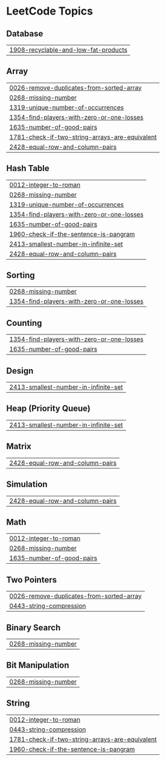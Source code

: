 

<!---LeetCode Topics Start-->
# LeetCode Topics
## Database
|  |
| ------- |
| [1908-recyclable-and-low-fat-products](https://github.com/amannnn17/Leetcode/tree/master/1908-recyclable-and-low-fat-products) |
## Array
|  |
| ------- |
| [0026-remove-duplicates-from-sorted-array](https://github.com/amannnn17/Leetcode/tree/master/0026-remove-duplicates-from-sorted-array) |
| [0268-missing-number](https://github.com/amannnn17/Leetcode/tree/master/0268-missing-number) |
| [1319-unique-number-of-occurrences](https://github.com/amannnn17/Leetcode/tree/master/1319-unique-number-of-occurrences) |
| [1354-find-players-with-zero-or-one-losses](https://github.com/amannnn17/Leetcode/tree/master/1354-find-players-with-zero-or-one-losses) |
| [1635-number-of-good-pairs](https://github.com/amannnn17/Leetcode/tree/master/1635-number-of-good-pairs) |
| [1781-check-if-two-string-arrays-are-equivalent](https://github.com/amannnn17/Leetcode/tree/master/1781-check-if-two-string-arrays-are-equivalent) |
| [2428-equal-row-and-column-pairs](https://github.com/amannnn17/Leetcode/tree/master/2428-equal-row-and-column-pairs) |
## Hash Table
|  |
| ------- |
| [0012-integer-to-roman](https://github.com/amannnn17/Leetcode/tree/master/0012-integer-to-roman) |
| [0268-missing-number](https://github.com/amannnn17/Leetcode/tree/master/0268-missing-number) |
| [1319-unique-number-of-occurrences](https://github.com/amannnn17/Leetcode/tree/master/1319-unique-number-of-occurrences) |
| [1354-find-players-with-zero-or-one-losses](https://github.com/amannnn17/Leetcode/tree/master/1354-find-players-with-zero-or-one-losses) |
| [1635-number-of-good-pairs](https://github.com/amannnn17/Leetcode/tree/master/1635-number-of-good-pairs) |
| [1960-check-if-the-sentence-is-pangram](https://github.com/amannnn17/Leetcode/tree/master/1960-check-if-the-sentence-is-pangram) |
| [2413-smallest-number-in-infinite-set](https://github.com/amannnn17/Leetcode/tree/master/2413-smallest-number-in-infinite-set) |
| [2428-equal-row-and-column-pairs](https://github.com/amannnn17/Leetcode/tree/master/2428-equal-row-and-column-pairs) |
## Sorting
|  |
| ------- |
| [0268-missing-number](https://github.com/amannnn17/Leetcode/tree/master/0268-missing-number) |
| [1354-find-players-with-zero-or-one-losses](https://github.com/amannnn17/Leetcode/tree/master/1354-find-players-with-zero-or-one-losses) |
## Counting
|  |
| ------- |
| [1354-find-players-with-zero-or-one-losses](https://github.com/amannnn17/Leetcode/tree/master/1354-find-players-with-zero-or-one-losses) |
| [1635-number-of-good-pairs](https://github.com/amannnn17/Leetcode/tree/master/1635-number-of-good-pairs) |
## Design
|  |
| ------- |
| [2413-smallest-number-in-infinite-set](https://github.com/amannnn17/Leetcode/tree/master/2413-smallest-number-in-infinite-set) |
## Heap (Priority Queue)
|  |
| ------- |
| [2413-smallest-number-in-infinite-set](https://github.com/amannnn17/Leetcode/tree/master/2413-smallest-number-in-infinite-set) |
## Matrix
|  |
| ------- |
| [2428-equal-row-and-column-pairs](https://github.com/amannnn17/Leetcode/tree/master/2428-equal-row-and-column-pairs) |
## Simulation
|  |
| ------- |
| [2428-equal-row-and-column-pairs](https://github.com/amannnn17/Leetcode/tree/master/2428-equal-row-and-column-pairs) |
## Math
|  |
| ------- |
| [0012-integer-to-roman](https://github.com/amannnn17/Leetcode/tree/master/0012-integer-to-roman) |
| [0268-missing-number](https://github.com/amannnn17/Leetcode/tree/master/0268-missing-number) |
| [1635-number-of-good-pairs](https://github.com/amannnn17/Leetcode/tree/master/1635-number-of-good-pairs) |
## Two Pointers
|  |
| ------- |
| [0026-remove-duplicates-from-sorted-array](https://github.com/amannnn17/Leetcode/tree/master/0026-remove-duplicates-from-sorted-array) |
| [0443-string-compression](https://github.com/amannnn17/Leetcode/tree/master/0443-string-compression) |
## Binary Search
|  |
| ------- |
| [0268-missing-number](https://github.com/amannnn17/Leetcode/tree/master/0268-missing-number) |
## Bit Manipulation
|  |
| ------- |
| [0268-missing-number](https://github.com/amannnn17/Leetcode/tree/master/0268-missing-number) |
## String
|  |
| ------- |
| [0012-integer-to-roman](https://github.com/amannnn17/Leetcode/tree/master/0012-integer-to-roman) |
| [0443-string-compression](https://github.com/amannnn17/Leetcode/tree/master/0443-string-compression) |
| [1781-check-if-two-string-arrays-are-equivalent](https://github.com/amannnn17/Leetcode/tree/master/1781-check-if-two-string-arrays-are-equivalent) |
| [1960-check-if-the-sentence-is-pangram](https://github.com/amannnn17/Leetcode/tree/master/1960-check-if-the-sentence-is-pangram) |
<!---LeetCode Topics End-->